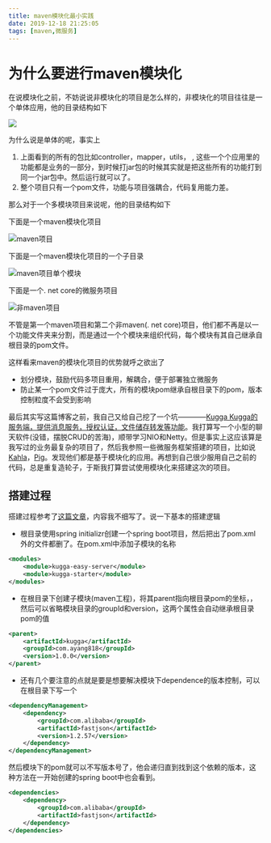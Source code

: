 ```yaml
---
title: maven模块化最小实践
date: 2019-12-18 21:25:05
tags: [maven,微服务]
---
```


# 为什么要进行maven模块化
在说模块化之前，不妨说说非模块化的项目是怎么样的，非模块化的项目往往是一个单体应用，他的目录结构如下

![](https://upload-serve.oss-cn-beijing.aliyuncs.com/image/single.png)

为什么说是单体的呢，事实上
1. 上面看到的所有的包比如controller，mapper，utils，
, 这些一个个应用里的功能都是业务的一部分，到时候打jar包的时候其实就是把这些所有的功能打到同一个jar包中。然后运行就可以了。
2. 整个项目只有一个pom文件，功能与项目强耦合，代码复用能力差。

那么对于一个多模块项目来说呢，他的目录结构如下

<!-- more -->

下面是一个maven模块化项目

![maven项目](https://upload-serve.oss-cn-beijing.aliyuncs.com/image/module.png)

下面是一个maven模块化项目的一个子目录

![maven项目单个模块](https://upload-serve.oss-cn-beijing.aliyuncs.com/image/module_detail.png)

下面是一个. net core的微服务项目

![非maven项目](https://upload-serve.oss-cn-beijing.aliyuncs.com/image/module_cs.png)

不管是第一个maven项目和第二个非maven(. net core)项目，他们都不再是以一个功能文件夹来分割，而是通过一个个模块来组织代码，每个模块有其自己继承自根目录的pom文件。

这样看来maven的模块化项目的优势就呼之欲出了
- 划分模块，鼓励代码多项目重用，解耦合，便于部署独立微服务
- 防止某一个pom文件过于庞大，所有的模块pom继承自根目录下的pom，版本控制粒度不会受到影响

最后其实写这篇博客之前，我自己又给自己挖了一个坑————[Kugga Kugga的服务端，提供消息服务，授权认证，文件储存转发等功能](https://github.com/ayang818/Kugga)。我打算写一个小型的聊天软件(没错，摆脱CRUD的苦海)，顺带学习NIO和Netty。但是事实上这应该算是我写过的业务最复杂的项目了，然后我参照一些微服务框架搭建的项目，比如说[Kahla](https://github.com/AiursoftWeb/Kahla)，[Pig](https://gitee.com/log4j/pig)。发现他们都是基于模块化的应用。再想到自己很少服用自己之前的代码，总是重复造轮子，于斯我打算尝试使用模块化来搭建这次的项目。

## 搭建过程
搭建过程参考了[这篇文章](https://segmentfault.com/a/1190000011367492)，内容我不细写了。说一下基本的搭建逻辑

- 根目录使用spring initializr创建一个spring boot项目，然后把出了pom.xml外的文件都删了。在pom.xml中添加子模块的名称

```xml
<modules>
    <module>kugga-easy-server</module>
    <module>kugga-starter</module>
</modules>
```

- 在根目录下创建子模块(maven工程)，将其parent指向根目录pom的坐标，，然后可以省略模块目录的groupId和version，这两个属性会自动继承根目录pom的值

```xml
<parent>
    <artifactId>kugga</artifactId>
    <groupId>com.ayang818</groupId>
    <version>1.0.0</version>
</parent>
```

- 还有几个要注意的点就是要是想要解决模块下dependence的版本控制，可以在根目录下写一个

```xml
<dependencyManagement>
    <dependency>
        <groupId>com.alibaba</groupId>
        <artifactId>fastjson</artifactId>
        <version>1.2.57</version>
    </dependency>
</dependencyManagement>
```

然后模块下的pom就可以不写版本号了，他会递归直到找到这个依赖的版本，这种方法在一开始创建的spring boot中也会看到。
```xml
<dependencies>
    <dependency>
        <groupId>com.alibaba</groupId>
        <artifactId>fastjson</artifactId>
    </dependency>
</dependencies>
```